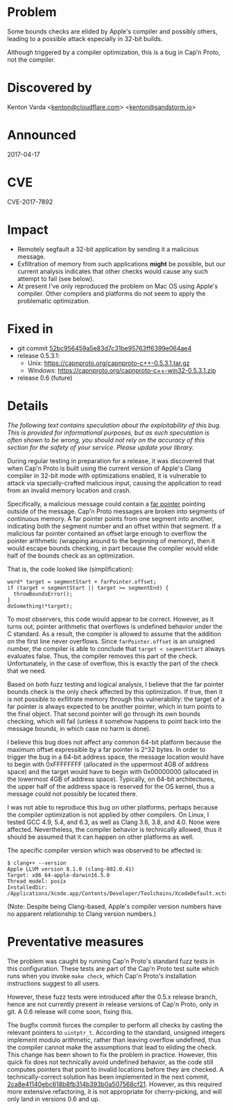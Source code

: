 Problem
=======

Some bounds checks are elided by Apple's compiler and possibly others, leading
to a possible attack especially in 32-bit builds.

Although triggered by a compiler optimization, this is a bug in Cap'n Proto,
not the compiler.

Discovered by
=============

Kenton Varda &lt;kenton@cloudflare.com> &lt;kenton@sandstorm.io>

Announced
=========

2017-04-17

CVE
===

CVE-2017-7892

Impact
======

- Remotely segfault a 32-bit application by sending it a malicious message.
- Exfiltration of memory from such applications **might** be possible, but our
  current analysis indicates that other checks would cause any such attempt to
  fail (see below).
- At present I've only reproduced the problem on Mac OS using Apple's
  compiler. Other compilers and platforms do not seem to apply the problematic
  optimization.

Fixed in
========

- git commit [52bc956459a5e83d7c31be95763ff6399e064ae4][0]
- release 0.5.3.1:
  - Unix: https://capnproto.org/capnproto-c++-0.5.3.1.tar.gz
  - Windows: https://capnproto.org/capnproto-c++-win32-0.5.3.1.zip
- release 0.6 (future)

[0]: https://github.com/sandstorm-io/capnproto/commit/52bc956459a5e83d7c31be95763ff6399e064ae4

Details
=======

*The following text contains speculation about the exploitability of this
bug. This is provided for informational purposes, but as such speculation is
often shown to be wrong, you should not rely on the accuracy of this
section for the safety of your service. Please update your library.*

During regular testing in preparation for a release, it was discovered that
when Cap'n Proto is built using the current version of Apple's Clang compiler
in 32-bit mode with optimizations enabled, it is vulnerable to attack via
specially-crafted malicious input, causing the application to read from an
invalid memory location and crash.

Specifically, a malicious message could contain a [far pointer][1] pointing
outside of the message. Cap'n Proto messages are broken into segments of
continuous memory. A far pointer points from one segment into another,
indicating both the segment number and an offset within that segment. If a
malicious far pointer contained an offset large enough to overflow the pointer
arithmetic (wrapping around to the beginning of memory), then it would escape
bounds checking, in part because the compiler would elide half of the bounds
check as an optimization.

That is, the code looked like (simplification):

    word* target = segmentStart + farPointer.offset;
    if (target < segmentStart || target >= segmentEnd) {
      throwBoundsError();
    }
    doSomething(*target);

To most observers, this code would appear to be correct. However, as it turns
out, pointer arithmetic that overflows is undefined behavior under the C
standard. As a result, the compiler is allowed to assume that the addition on
the first line never overflows. Since `farPointer.offset` is an unsigned
number, the compiler is able to conclude that `target < segmentStart` always
evaluates false. Thus, the compiler removes this part of the check.
Unfortunately, in the case of overflow, this is exactly the part of the check
that we need.

Based on both fuzz testing and logical analysis, I believe that the far pointer
bounds check is the only check affected by this optimization. If true, then it
is not possible to exfiltrate memory through this vulnerability: the target of
a far pointer is always expected to be another pointer, which in turn points to
the final object. That second pointer will go through its own bounds checking,
which will fail (unless it somehow happens to point back into the message
bounds, in which case no harm is done).

I believe this bug does not affect any common 64-bit platform because the
maximum offset expressible by a far pointer is 2^32 bytes. In order to trigger
the bug in a 64-bit address space, the message location would have to begin
with 0xFFFFFFFF (allocated in the uppermost 4GB of address space) and the
target would have to begin with 0x00000000 (allocated in the lowermost 4GB of
address space). Typically, on 64-bit architectures, the upper half of the
address space is reserved for the OS kernel, thus a message could not possibly
be located there.

I was not able to reproduce this bug on other platforms, perhaps because the
compiler optimization is not applied by other compilers. On Linux, I tested GCC
4.9, 5.4, and 6.3, as well as Clang 3.6, 3.8, and 4.0. None were affected.
Nevertheless, the compiler behavior is technically allowed, thus it should be
assumed that it can happen on other platforms as well.

The specific compiler version which was observed to be affected is:

    $ clang++ --version
    Apple LLVM version 8.1.0 (clang-802.0.41)
    Target: x86_64-apple-darwin16.5.0
    Thread model: posix
    InstalledDir: /Applications/Xcode.app/Contents/Developer/Toolchains/XcodeDefault.xctoolchain/usr/bin

(Note: Despite being Clang-based, Apple's compiler version numbers have no
apparent relationship to Clang version numbers.)

[1]: https://capnproto.org/encoding.html#inter-segment-pointers

Preventative measures
=====================

The problem was caught by running Cap'n Proto's standard fuzz tests in this
configuration. These tests are part of the Cap'n Proto test suite which runs
when you invoke `make check`, which Cap'n Proto's installation instructions
suggest to all users.

However, these fuzz tests were introduced after the 0.5.x release branch,
hence are not currently present in release versions of Cap'n Proto, only in
git. A 0.6 release will come soon, fixing this.

The bugfix commit forces the compiler to perform all checks by casting the
relevant pointers to `uintptr_t`. According to the standard, unsigned integers
implement modulo arithmetic, rather than leaving overflow undefined, thus the
compiler cannot make the assumptions that lead to eliding the check. This
change has been shown to fix the problem in practice. However, this quick fix
does not technically avoid undefined behavior, as the code still computes
pointers that point to invalid locations before they are checked. A
technically-correct solution has been implemented in the next commit,
[2ca8e41140ebc618b8fb314b393b0a507568cf21][2]. However, as this required more
extensive refactoring, it is not appropriate for cherry-picking, and will
only land in versions 0.6 and up.

[2]: https://github.com/sandstorm-io/capnproto/commit/2ca8e41140ebc618b8fb314b393b0a507568cf21
